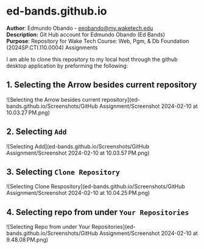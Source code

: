 # ed-bands.github.io

**Author**: Edmundo Obando - eeobando@my.waketech.edu \
**Description:** Git Hub account for Edmundo Obando (Ed Bands) \
**Purpose**: Repository for Wake Tech Course: Web, Pgm, & Db Foundation (2024SP.CTI.110.0004) Assignments 


I am able to clone this repository to my local host through the github desktop application by preforming the following:


## 1. Selecting the Arrow besides current repository
![Selecting the Arrow besides current repository](ed-bands.github.io/Screenshots/GitHub Assignment/Screenshot 2024-02-10 at 10.03.27 PM.png)
## 2. Selecting `Add`
![Selecting Add](ed-bands.github.io/Screenshots/GitHub Assignment/Screenshot 2024-02-10 at 10.03.57 PM.png)
## 3. Selecting `Clone Repository`
![Selecting Clone Respository](ed-bands.github.io/Screenshots/GitHub Assignment/Screenshot 2024-02-10 at 10.04.25 PM.png)
## 4. Selecting repo from under `Your Repositories`
![Selecting Repo from under Your Repositories](ed-bands.github.io/Screenshots/GitHub Assignment/Screenshot 2024-02-10 at 9.48.08 PM.png)

